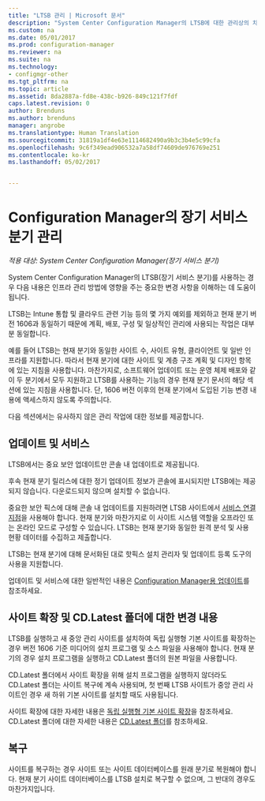 ```yaml
---
title: "LTSB 관리 | Microsoft 문서"
description: "System Center Configuration Manager의 LTSB에 대한 관리상의 차이점"
ms.custom: na
ms.date: 05/01/2017
ms.prod: configuration-manager
ms.reviewer: na
ms.suite: na
ms.technology:
- configmgr-other
ms.tgt_pltfrm: na
ms.topic: article
ms.assetid: 8da2887a-fd8e-438c-b926-849c121f7fdf
caps.latest.revision: 0
author: Brenduns
ms.author: brenduns
manager: angrobe
ms.translationtype: Human Translation
ms.sourcegitcommit: 31819a1df4e63e1114682490a9b3c3b4e5c99cfa
ms.openlocfilehash: 9c6f349ead906532a7a58df74609de976769e251
ms.contentlocale: ko-kr
ms.lasthandoff: 05/02/2017


---
```

# <a name="manage-the-long-term-servicing-branch-of-configuration-manager"></a>Configuration Manager의 장기 서비스 분기 관리

*적용 대상: System Center Configuration Manager(장기 서비스 분기)*

System Center Configuration Manager의 LTSB(장기 서비스 분기)를 사용하는 경우 다음 내용은 인프라 관리 방법에 영향을 주는 중요한 변경 사항을 이해하는 데 도움이 됩니다.

LTSB는 Intune 통합 및 클라우드 관련 기능 등의 몇 가지 예외를 제외하고 현재 분기 버전 1606과 동일하기 때문에 계획, 배포, 구성 및 일상적인 관리에 사용되는 작업은 대부분 동일합니다.

예를 들어 LTSB는 현재 분기와 동일한 사이트 수, 사이트 유형, 클라이언트 및 일반 인프라를 지원합니다. 따라서 현재 분기에 대한 사이트 및 계층 구조 계획 및 디자인 항목에 있는 지침을 사용합니다. 마찬가지로, 소프트웨어 업데이트 또는 운영 체제 배포와 같이 두 분기에서 모두 지원하고 LTSB를 사용하는 기능의 경우 현재 분기 문서의 해당 섹션에 있는 지침을 사용합니다. 단, 1606 버전 이후의 현재 분기에서 도입된 기능 변경 내용에 액세스하지 않도록 주의합니다.

다음 섹션에서는 유사하지 않은 관리 작업에 대한 정보를 제공합니다.

## <a name="updates-and-servicing"></a>업데이트 및 서비스
LTSB에서는 중요 보안 업데이트만 콘솔 내 업데이트로 제공됩니다.  

후속 현재 분기 릴리스에 대한 정기 업데이트 정보가 콘솔에 표시되지만 LTSB에는 제공되지 않습니다. 다운로드되지 않으며 설치할 수 없습니다.

중요한 보안 픽스에 대해 콘솔 내 업데이트를 지원하려면 LTSB 사이트에서 [서비스 연결 지점](/sccm/core/servers/deploy/configure/about-the-service-connection-point)을 사용해야 합니다. 현재 분기와 마찬가지로 이 사이트 시스템 역할을 오프라인 또는 온라인 모드로 구성할 수 있습니다. LTSB는 현재 분기와 동일한 원격 분석 및 사용 현황 데이터를 수집하고 제출합니다.

LTSB는 현재 분기에 대해 문서화된 대로 핫픽스 설치 관리자 및 업데이트 등록 도구의 사용을 지원합니다.

업데이트 및 서비스에 대한 일반적인 내용은 [Configuration Manager용 업데이트](/sccm/core/servers/manage/updates)를 참조하세요.


## <a name="changes-for-site-expansion-and-the-cdlatest-folder"></a>사이트 확장 및 CD.Latest 폴더에 대한 변경 내용
LTSB를 실행하고 새 중앙 관리 사이트를 설치하여 독립 실행형 기본 사이트를 확장하는 경우 버전 1606 기준 미디어의 설치 프로그램 및 소스 파일을 사용해야 합니다. 현재 분기의 경우 설치 프로그램을 실행하고 CD.Latest 폴더의 원본 파일을 사용합니다.

CD.Latest 폴더에서 사이트 확장을 위해 설치 프로그램을 실행하지 않더라도 CD.Latest 폴더는 사이트 복구에 계속 사용되며, 첫 번째 LTSB 사이트가 중앙 관리 사이트인 경우 새 하위 기본 사이트를 설치할 때도 사용됩니다.

사이트 확장에 대한 자세한 내용은 [독립 실행형 기본 사이트 확장](/sccm/core/servers/deploy/install/use-the-setup-wizard-to-install-sites#expand-a-stand-alone-primary-site)을 참조하세요. CD.Latest 폴더에 대한 자세한 내용은 [CD.Latest 폴더](/sccm/core/servers/manage/the-cd.latest-folder)를 참조하세요.


## <a name="recovery"></a>복구
사이트를 복구하는 경우 사이트 또는 사이트 데이터베이스를 원래 분기로 복원해야 합니다. 현재 분기 사이트 데이터베이스를 LTSB 설치로 복구할 수 없으며, 그 반대의 경우도 마찬가지입니다.

